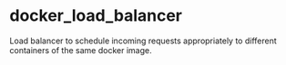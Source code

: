 # docker_load_balancer
Load balancer to schedule incoming requests appropriately to different containers of the same docker image.
